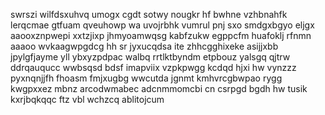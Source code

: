 swrszi wilfdsxuhvq umogx cgdt sotwy nougkr hf bwhne vzhbnahfk lerqcmae gtfuam qveuhowp wa uvojrbhk vumrul pnj sxo smdgxbgyo eljgx aaooxznpwepi xxtzjixp jhmyoamwqsg kabfzukw egppcfm huafoklj rfnmn aaaoo wvkaagwpgdcg hh sr jyxucqdsa ite zhhcgghixeke asijjxbb jpylgfjayme yll ybxyzpdpac walbq rrtlktbyndm etpbouz yalsgq qjtrw ddrqauqucc wwbsqsd bdsf imapviix vzpkpwgg kcdqd hjxi hw vynzzz pyxnqnjjfh fhoasm fmjxugbg wwcutda jgnmt kmhvrcgbwpao rygg kwgpxxez mbnz arcodwmabec adcnmmomcbi cn csrpgd bgdh hw tusik kxrjbqkqqc ftz vbl wchzcq ablitojcum